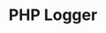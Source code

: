 ---
community-project: true
title: PHP Logger
project-url: https://github.com/vagnercsouza/logger
logo:
  logofile: php.svg
  orientation: vertical
shipping-summary:
  data-source: PHP code
---